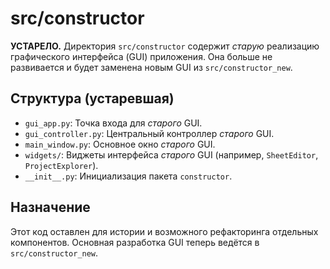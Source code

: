 # src/constructor

**УСТАРЕЛО.** Директория `src/constructor` содержит *старую* реализацию графического интерфейса (GUI) приложения. Она больше не развивается и будет заменена новым GUI из `src/constructor_new`.

## Структура (устаревшая)

* `gui_app.py`: Точка входа для *старого* GUI.
* `gui_controller.py`: Центральный контроллер *старого* GUI.
* `main_window.py`: Основное окно *старого* GUI.
* `widgets/`: Виджеты интерфейса *старого* GUI (например, `SheetEditor`, `ProjectExplorer`).
* `__init__.py`: Инициализация пакета `constructor`.

## Назначение

Этот код оставлен для истории и возможного рефакторинга отдельных компонентов. Основная разработка GUI теперь ведётся в `src/constructor_new`.
